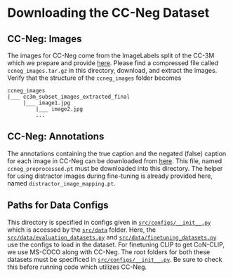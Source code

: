 # Downloading the CC-Neg Dataset

## CC-Neg: Images

The images for CC-Neg come from the ImageLabels split of the CC-3M which we prepare and provide <a href="https://iitjacin-my.sharepoint.com/:f:/g/personal/singh_118_iitj_ac_in/EuV0PZw4pZBPnfE0LeUkKssB1waNHgSe77qOqOoiF6BHxA?e=7dJ0Mj">here</a>. Please find a compressed file called `ccneg_images.tar.gz` in this directory, download, and extract the images. Verify that the structure of the `ccneg_images` folder becomes

```plaintext
ccneg_images
|___ cc3m_subset_images_extracted_final
	 |___ image1.jpg
         |___ image2.jpg
         ...

```

## CC-Neg: Annotations

The annotations containing the true caption and the negated (false) caption for each image in CC-Neg can be downloaded from <a href="https://iitjacin-my.sharepoint.com/:f:/g/personal/singh_118_iitj_ac_in/EuV0PZw4pZBPnfE0LeUkKssB1waNHgSe77qOqOoiF6BHxA?e=7dJ0Mj">here</a>. This file, named `ccneg_preprocessed.pt` must be downloaded into this directory. The helper for using distractor images during fine-tuning is already provided here, named `distractor_image_mapping.pt`.

## Paths for Data Configs

This directory is specified in configs given in <a href="../src/configs/__init__.py">`src/configs/__init__.py`</a> which is accessed by the <a href="../src/data">`src/data`</a> folder. Here, the <a href="../src/data/evaluation_datasets.py">`src/data/evaluation_datasets.py`</a> and <a href="../src/data/finetuning_datasets.py">`src/data/finetuning_datasets.py`</a> use the configs to load in the dataset. For finetuning CLIP to get CoN-CLIP, we use MS-COCO along with CC-Neg. The root folders for both these datasets must be specificed in <a href="../src/configs/__init__.py">`src/configs/__init__.py`</a>. Be sure to check this before running code which utilizes CC-Neg.
